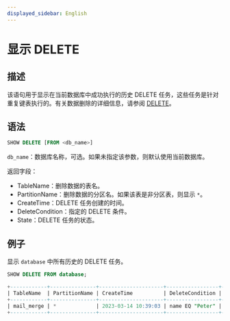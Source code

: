 ```yaml
---
displayed_sidebar: English
---
```


# 显示 DELETE

## 描述

该语句用于显示在当前数据库中成功执行的历史 DELETE 任务，这些任务是针对重复键表执行的。有关数据删除的详细信息，请参阅 [DELETE](DELETE.md)。

## 语法

```sql
SHOW DELETE [FROM <db_name>]
```

`db_name`：数据库名称，可选。如果未指定该参数，则默认使用当前数据库。

返回字段：

- TableName：删除数据的表名。
- PartitionName：删除数据的分区名。如果该表是非分区表，则显示 `*`。
- CreateTime：DELETE 任务创建的时间。
- DeleteCondition：指定的 DELETE 条件。
- State：DELETE 任务的状态。

## 例子

显示 `database` 中所有历史的 DELETE 任务。

```sql
SHOW DELETE FROM database;

+------------+---------------+---------------------+-----------------+----------+
| TableName  | PartitionName | CreateTime          | DeleteCondition | State    |
+------------+---------------+---------------------+-----------------+----------+
| mail_merge | *             | 2023-03-14 10:39:03 | name EQ "Peter" | FINISHED |
+------------+---------------+---------------------+-----------------+----------+